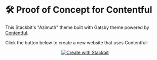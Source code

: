 # 🛠 Proof of Concept for Contentful

This Stackbit's "Azimuth" theme built with Gatsby theme powered by [Contentful](http://contentful.com/).

Click the button below to create a new website that uses Contentful:

<p align="center">
  <a href="https://app.stackbit.com/create?theme=https://github.com/stackbit-themes/azimuth-gatsby-contentful&amp;utm_source=theme-readme&amp;utm_medium=referral&amp;utm_campaign=contentful_poc" rel="nofollow"><img alt="Create with Stackbit" src="https://camo.githubusercontent.com/f0e43b3b54cafca1fb3f53affacc73aeb40c9abf5fc79c4416b4c0bf2a20211a/68747470733a2f2f6173736574732e737461636b6269742e636f6d2f62616467652f6372656174652d776974682d737461636b6269742e737667" data-canonical-src="https://assets.stackbit.com/badge/create-with-stackbit.svg" style="max-width:100%;"></a>
</p>

